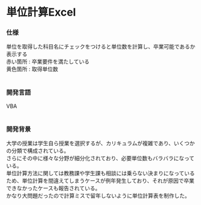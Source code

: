 # 単位計算Excel

<h3>仕様</h3>
単位を取得した科目名にチェックをつけると単位数を計算し、卒業可能であるか表示する<br>
赤い箇所 : 卒業要件を満たしている<br>
黄色箇所 : 取得単位数<br><br>

<h3>開発言語</h3>
VBA<br><br>

<h3>開発背景</h3>
大学の授業は学生自ら授業を選択するが、カリキュラムが複雑であり、いくつかの分類で構成されている。<br>
さらにその中に様々な分野が細分化されており、必要単位数もバラバラになっている。<br>
単位計算方法に関しては教務課や学生課も相談には乗らない決まりになっているため、単位計算を間違えてしまうケースが例年発生しており、それが原因で卒業できなかったケースも報告されている。<br>
かなり大問題だったので計算ミスで留年しないように単位計算表を制作した。
